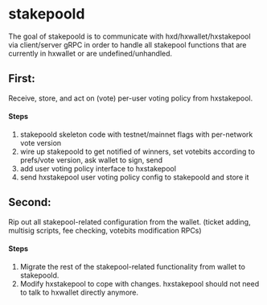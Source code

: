 stakepoold
====

The goal of stakepoold is to communicate with hxd/hxwallet/hxstakepool via client/server gRPC in order to handle all stakepool functions that are currently in hxwallet or are undefined/unhandled.

## First:

Receive, store, and act on (vote) per-user voting policy from hxstakepool.

#### Steps

1. stakepoold skeleton code with testnet/mainnet flags with per-network vote version
2. wire up stakepoold to get notified of winners, set votebits according to prefs/vote version, ask wallet to sign, send
3. add user voting policy interface to hxstakepool
4. send hxstakepool user voting policy config to stakepoold and store it

## Second:

Rip out all stakepool-related configuration from the wallet. (ticket adding, multisig scripts, fee checking, votebits modification RPCs)

#### Steps

1. Migrate the rest of the stakepool-related functionality from wallet to stakepoold.
2. Modify hxstakepool to cope with changes. hxstakepool should not need to talk to hxwallet directly anymore.